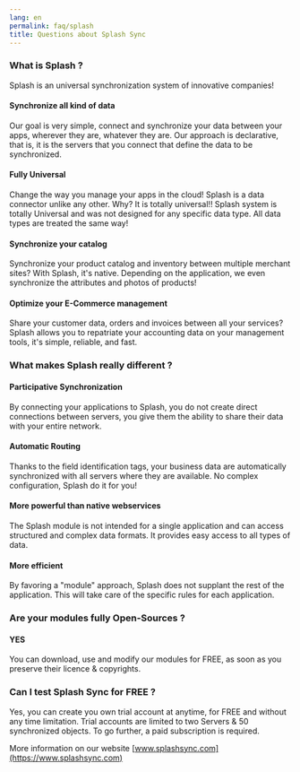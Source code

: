```yaml
---
lang: en
permalink: faq/splash
title: Questions about Splash Sync
---
```



### What is Splash ?

Splash is an universal synchronization system of innovative companies!

#### Synchronize all kind of data
Our goal is very simple, connect and synchronize your data between your apps, wherever they are, whatever they are.
Our approach is declarative, that is, it is the servers that you connect that define the data to be synchronized.

#### Fully Universal
Change the way you manage your apps in the cloud! Splash is a data connector unlike any other. Why? It is totally universal!!
Splash system is totally Universal and was not designed for any specific data type. All data types are treated the same way!

#### Synchronize your catalog
Synchronize your product catalog and inventory between multiple merchant sites?
With Splash, it's native. Depending on the application, we even synchronize the attributes and photos of products!

#### Optimize your E-Commerce management
Share your customer data, orders and invoices between all your services?
Splash allows you to repatriate your accounting data on your management tools, it's simple, reliable, and fast.



### What makes Splash really different ?

#### Participative Synchronization
By connecting your applications to Splash, you do not create direct connections between servers, you give them the ability to share their data with your entire network.

#### Automatic Routing
Thanks to the field identification tags, your business data are automatically synchronized with all servers where they are available. No complex configuration, Splash do it for you!

#### More powerful than native webservices
The Splash module is not intended for a single application and can access structured and complex data formats. It provides easy access to all types of data.

#### More efficient
By favoring a "module" approach, Splash does not supplant the rest of the application. This will take care of the specific rules for each application.



### Are your modules fully Open-Sources ?

<div class="callout-block callout-success">
    <div class="icon-holder">
        <i class="fas fa-thumbs-up"></i>
    </div>
    <div class="content">
        <h4 class="callout-title">YES</h4>
        <p>You can download, use and modify our modules for FREE, as soon as you preserve their licence & copyrights.</p>
    </div>
</div>


### Can I test Splash Sync for FREE ?

Yes, you can create you own trial account at anytime, for FREE and without any time limitation.
Trial accounts are limited to two Servers & 50 synchronized objects.
To go further, a paid subscription is required. 

More information on our website [www.splashsync.com](https://www.splashsync.com)

